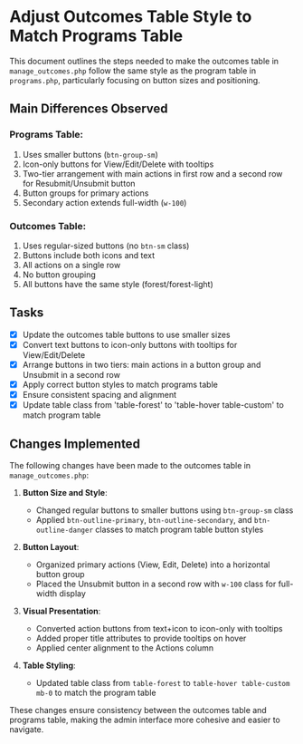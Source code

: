 # Adjust Outcomes Table Style to Match Programs Table

This document outlines the steps needed to make the outcomes table in `manage_outcomes.php` follow the same style as the program table in `programs.php`, particularly focusing on button sizes and positioning.

## Main Differences Observed

### Programs Table:
1. Uses smaller buttons (`btn-group-sm`)
2. Icon-only buttons for View/Edit/Delete with tooltips
3. Two-tier arrangement with main actions in first row and a second row for Resubmit/Unsubmit button
4. Button groups for primary actions
5. Secondary action extends full-width (`w-100`)

### Outcomes Table:
1. Uses regular-sized buttons (no `btn-sm` class)
2. Buttons include both icons and text
3. All actions on a single row
4. No button grouping
5. All buttons have the same style (forest/forest-light)

## Tasks

- [x] Update the outcomes table buttons to use smaller sizes
- [x] Convert text buttons to icon-only buttons with tooltips for View/Edit/Delete
- [x] Arrange buttons in two tiers: main actions in a button group and Unsubmit in a second row
- [x] Apply correct button styles to match programs table
- [x] Ensure consistent spacing and alignment
- [x] Update table class from 'table-forest' to 'table-hover table-custom' to match program table

## Changes Implemented

The following changes have been made to the outcomes table in `manage_outcomes.php`:

1. **Button Size and Style**:
   - Changed regular buttons to smaller buttons using `btn-group-sm` class
   - Applied `btn-outline-primary`, `btn-outline-secondary`, and `btn-outline-danger` classes to match program table button styles

2. **Button Layout**:
   - Organized primary actions (View, Edit, Delete) into a horizontal button group
   - Placed the Unsubmit button in a second row with `w-100` class for full-width display

3. **Visual Presentation**:
   - Converted action buttons from text+icon to icon-only with tooltips
   - Added proper title attributes to provide tooltips on hover
   - Applied center alignment to the Actions column

4. **Table Styling**:
   - Updated table class from `table-forest` to `table-hover table-custom mb-0` to match the program table

These changes ensure consistency between the outcomes table and programs table, making the admin interface more cohesive and easier to navigate.
